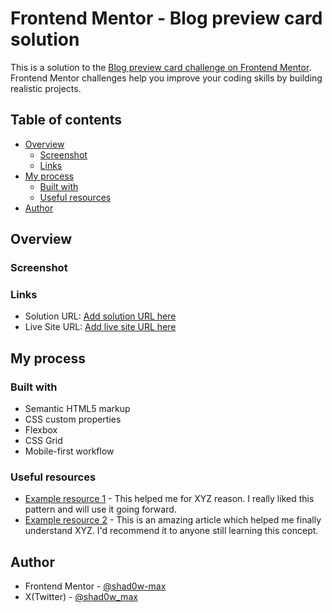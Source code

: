 # Frontend Mentor - Blog preview card solution

This is a solution to the [Blog preview card challenge on Frontend Mentor](https://www.frontendmentor.io/challenges/blog-preview-card-ckPaj01IcS). Frontend Mentor challenges help you improve your coding skills by building realistic projects. 

## Table of contents

- [Overview](#overview) 
  - [Screenshot](#screenshot)
  - [Links](#links)
- [My process](#my-process)
  - [Built with](#built-with)  
  - [Useful resources](#useful-resources)
- [Author](#author) 

## Overview 

### Screenshot

<!-- ![](./screenshot.jpg) --> 

### Links

- Solution URL: [Add solution URL here](https://your-solution-url.com)
- Live Site URL: [Add live site URL here](https://your-live-site-url.com)

## My process

### Built with

- Semantic HTML5 markup
- CSS custom properties
- Flexbox
- CSS Grid
- Mobile-first workflow 

### Useful resources

- [Example resource 1](https://www.example.com) - This helped me for XYZ reason. I really liked this pattern and will use it going forward.
- [Example resource 2](https://www.example.com) - This is an amazing article which helped me finally understand XYZ. I'd recommend it to anyone still learning this concept. 

## Author
 
- Frontend Mentor - [@shad0w-max](https://www.frontendmentor.io/profile/shad0w-max)
- X(Twitter) - [@shad0w_max](https://x.com/shad0w_max)
 
 
